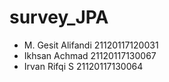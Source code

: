 # survey_JPA

- M. Gesit Alifandi 21120117120031
- Ikhsan Achmad 21120117130067
- Irvan Rifqi S 21120117130064
